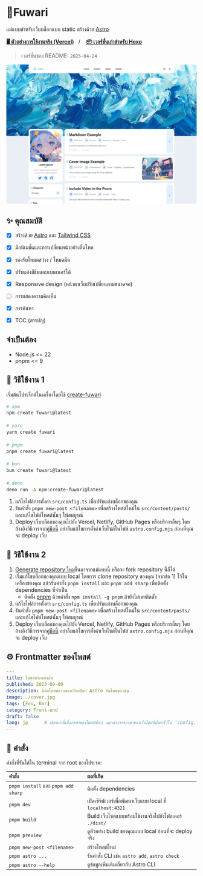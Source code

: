 # 🍥Fuwari

แม่แบบสำหรับเว็บบล็อกแบบ static สร้างด้วย [Astro](https://astro.build)

[**🖥️ ตัวอย่างการใช้งานจริง (Vercel)**](https://fuwari.vercel.app)&nbsp;&nbsp;&nbsp;/&nbsp;&nbsp;&nbsp;
[**📦 เวอร์ชั่นเก่าสำหรับ Hexo**](https://github.com/saicaca/hexo-theme-vivia)

> เวอร์ชั่นของ README: `2025-04-24`

![ภาพตัวอย่าง](https://raw.githubusercontent.com/saicaca/resource/main/fuwari/home.png)

## ✨ คุณสมบัติ

- [x] สร้างด้วย [Astro](https://astro.build) และ [Tailwind CSS](https://tailwindcss.com)
- [x] มีอนิเมชั่นและการเปลี่ยนหน้าอย่างลื่นไหล
- [x] รองรับโหมดสว่าง / โหมดมืด
- [x] ปรับแต่งสีธีมและแบนเนอร์ได้
- [x] Responsive design (หน้าตาเว็บปรับเปลี่ยนตามขนาดจอ)
- [ ] การแสดงความคิดเห็น
- [x] การค้นหา
- [x] TOC (สารบัญ)


## จำเป็นต้อง

- Node.js <= 22
- pnpm <= 9

## 🚀 วิธีใช้งาน 1

เริ่มต้นโปรเจ็กต์ในเครื่องโดยใช้ [create-fuwari](https://github.com/L4Ph/create-fuwari)

```sh
# npm
npm create fuwari@latest

# yarn
yarn create fuwari

# pnpm
pnpm create fuwari@latest

# bun
bun create fuwari@latest

# deno
deno run -A npm:create-fuwari@latest
```

1. แก้ไขไฟล์การตั้งค่า `src/config.ts` เพื่อปรับแต่งบล็อกของคุณ
2. รันคำสั่ง `pnpm new-post <filename>` เพื่อสร้างโพสต์ใหม่ใน `src/content/posts/` และแก้ไขไฟล์โพสต์นั้นๆ ให้สมบูรณ์
3. Deploy เว็บบล็อกของคุณไปยัง Vercel, Netlify, GitHub Pages หรือบริการอื่นๆ โดยอ้างอิงวิธีการจาก[คู่มือนี้](https://docs.astro.build/en/guides/deploy/) อย่าลืมแก้ไขการตั้งค่าเว็บไซต์ในไฟล์ `astro.config.mjs` ก่อนที่คุณจะ deploy เว็บ

## 🚀 วิธีใช้งาน 2

1. [Generate repository ใหม่](https://github.com/saicaca/fuwari/generate)ขึ้นมาจากแม่แบบนี้ หรือจะ fork repository นี้ก็ได้
2. เริ่มแก้ไขบล็อกของคุณแบบ local โดยการ clone repository ของคุณ (จากข้อ 1) ไว้ในเครื่องของคุณ แล้วรันคำสั่ง `pnpm install` และ `pnpm add sharp` เพื่อติดตั้ง dependencies ที่จำเป็น
   - ติดตั้ง [pnpm](https://pnpm.io) ด้วยคำสั่ง `npm install -g pnpm` ถ้ายังไม่เคยติดตั้ง
3. แก้ไขไฟล์การตั้งค่า `src/config.ts` เพื่อปรับแต่งบล็อกของคุณ
4. รันคำสั่ง `pnpm new-post <filename>` เพื่อสร้างโพสต์ใหม่ใน `src/content/posts/` และแก้ไขไฟล์โพสต์นั้นๆ ให้สมบูรณ์
5. Deploy เว็บบล็อกของคุณไปยัง Vercel, Netlify, GitHub Pages หรือบริการอื่นๆ โดยอ้างอิงวิธีการจาก[คู่มือนี้](https://docs.astro.build/en/guides/deploy/) อย่าลืมแก้ไขการตั้งค่าเว็บไซต์ในไฟล์ `astro.config.mjs` ก่อนที่คุณจะ deploy เว็บ

## ⚙️ Frontmatter ของโพสต์

```yaml
---
title: โพสต์แรกของฉัน
published: 2023-09-09
description: นี่คือโพสต์แรกของเว็บบล็อก Astro อันใหม่ของฉัน
image: ./cover.jpg
tags: [Foo, Bar]
category: Front-end
draft: false
lang: jp      # เขียนค่านี้เมื่อภาษาของโพสต์นั้นๆ แตกต่างจากภาษาของเว็บไซต์ที่ตั้งค่าไว้ใน `config.ts` เท่านั้น
---
```

## 🧞 คำสั่ง

คำสั่งที่รันได้ใน terminal จาก root ของโปรเจค:

| คำสั่ง                                | ผลที่เกิด                                            |
|:------------------------------------|:--------------------------------------------------|
| `pnpm install` และ `pnpm add sharp` | ติดตั้ง dependencies                                 |
| `pnpm dev`                          | เปิดเซิร์ฟเวอร์เพื่อพัฒนาเว็บแบบ local ที่ `localhost:4321` |
| `pnpm build`                        | Build เว็บไซต์แบบพร้อมใช้งานจริงไปยังโฟลเดอร์ `./dist/`  |
| `pnpm preview`                      | ดูตัวอย่าง build ของคุณแบบ local ก่อนที่จะ deploy จริง    |
| `pnpm new-post <filename>`          | สร้างโพสต์ใหม่                                       |
| `pnpm astro ...`                    | รันคำสั่ง CLI เช่น `astro add`, `astro check`         |
| `pnpm astro --help`                 | ดูข้อมูลเพิ่มเติมเกี่ยวกับ Astro CLI                       |
